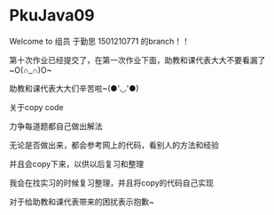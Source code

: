 # PkuJava09


<p> Welcome to 组员 于勤思 1501210771 的branch！！</p>
 
<p></p><p></p>
<p>第十次作业已经提交了，在第一次作业下面，助教和课代表大大不要看漏了~O(∩_∩)O~</p>
<p>助教和课代表大大们辛苦啦~(●'◡'●)</p>
<p></p>
<p>关于copy code</p>
<p></p>
<p>力争每道题都自己做出解法</p>
<p>无论是否做出来，都会参考网上的代码，看别人的方法和经验</p>
<p>并且会copy下来，以供以后复习和整理</p>
<p>我会在找实习的时候复习整理，并且将copy的代码自己实现</p>
<p>对于给助教和课代表带来的困扰表示抱歉~ </p>
